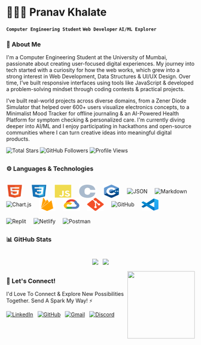 # 👨🏻‍💻 Pranav Khalate

**`Computer Engineering Student`**  **`Web Developer`**  **`AI/ML Explorer`**

### 🌟 About Me

I'm a Computer Engineering Student at the University of Mumbai, passionate about creating user-focused digital experiences. My journey into tech started with a curiosity for how the web works, which grew into a strong interest in Web Development, Data Structures & UI/UX Design. Over time, I’ve built responsive interfaces using tools like JavaScript & developed a problem-solving mindset through coding contests & practical projects.

I’ve built real-world projects across diverse domains, from a Zener Diode Simulator that helped over 600+ users visualize electronics concepts, to a Minimalist Mood Tracker for offline journaling & an AI-Powered Health Platform for symptom checking & personalized care. I'm currently diving deeper into AI/ML and I enjoy participating in hackathons and open-source communities where I can turn creative ideas into meaningful digital products.

<div align="left" style="display: flex; flex-wrap: wrap;">
  <a href="https://github.com/FrostByte-49?tab=repositories&sort=stargazers" style="text-decoration: none;"><img alt="Total Stars" title="Total Stars on GitHub" src="https://custom-icon-badges.demolab.com/github/stars/FrostByte-49?color=FF69B4&style=for-the-badge&labelColor=E91E63&logo=star&logoColor=white&label=Stars"/></a>&nbsp;
  <a href="https://github.com/FrostByte-49?tab=followers" style="text-decoration: none;"><img alt="GitHub Followers" title="Follow Me on GitHub" src="https://custom-icon-badges.demolab.com/github/followers/FrostByte-49?color=BA68C8&labelColor=8E24AA&style=for-the-badge&logo=github&logoColor=white&label=Followers"/></a>&nbsp;
  <a href="https://github.com/FrostByte-49" style="text-decoration: none;"><img alt="Profile Views" title="GitHub Profile Views" src="https://komarev.com/ghpvc/?username=FrostByte-49&color=FF69B4&style=for-the-badge&labelColor=FF69B4&logo=github&logoColor=white&label=Visitors"/></a>
</div>

##

### ⚙ Languages & Technologies

<div style="display: inline-block;"> <br>
  <!-- Languages -->
  <img align="center" alt="HTML" title="HTML" height="35" width="45" src="https://raw.githubusercontent.com/devicons/devicon/master/icons/html5/html5-original.svg"> &nbsp; &nbsp;
  <img align="center" alt="CSS" title="CSS" height="35" width="45" src="https://raw.githubusercontent.com/devicons/devicon/master/icons/css3/css3-original.svg"> &nbsp; &nbsp;
  <img align="center" alt="JavaScript" title="JavaScript" height="35" width="45" src="https://raw.githubusercontent.com/devicons/devicon/master/icons/javascript/javascript-plain.svg"> &nbsp; &nbsp;
  <img align="center" alt="C" title="C" height="35" width="45" src="https://raw.githubusercontent.com/devicons/devicon/master/icons/c/c-original.svg"> &nbsp; &nbsp;
  <img align="center" alt="C++" title="C++" height="35" width="45" src="https://raw.githubusercontent.com/devicons/devicon/master/icons/cplusplus/cplusplus-original.svg"> &nbsp; &nbsp;
  <img align="center" alt="JSON" title="JSON" height="35" width="45" src="https://cdn.jsdelivr.net/gh/devicons/devicon/icons/json/json-original.svg"> &nbsp; &nbsp;
  <img align="center" alt="Markdown" title="Markdown" height="35" width="45" src="https://cdn.jsdelivr.net/gh/devicons/devicon/icons/markdown/markdown-original.svg"> &nbsp; &nbsp;
  <!-- Frameworks & Libraries -->
  <img align="center" alt="Chart.js" title="Chart.js" height="35" width="45" src="https://www.chartjs.org/img/chartjs-logo.svg"> &nbsp; &nbsp;
  <!-- APIs & Cloud -->
  <img align="center" alt="Firebase" title="Firebase" height="35" width="45" src="https://raw.githubusercontent.com/devicons/devicon/master/icons/firebase/firebase-plain.svg"> &nbsp; &nbsp;
  <img align="center" alt="GCP" title="GCP" height="35" width="45" src="https://raw.githubusercontent.com/devicons/devicon/master/icons/googlecloud/googlecloud-original.svg"> &nbsp; &nbsp;
  <!-- Version Control -->
  <img align="center" alt="Git" title="Git" height="35" width="45" src="https://raw.githubusercontent.com/devicons/devicon/master/icons/git/git-original.svg"> &nbsp; &nbsp;
  <img align="center" alt="GitHub" title="GitHub" height="35" width="45" src="https://cdn.jsdelivr.net/gh/devicons/devicon@latest/icons/github/github-original.svg" /> &nbsp; &nbsp;
  <!-- Tools & Platforms -->
  <img align="center" alt="VS Code" title="VS Code" height="32" width="45" src="https://raw.githubusercontent.com/devicons/devicon/master/icons/vscode/vscode-original.svg"> <br><br>
  <img align="center" alt="Replit" title="Replit" height="32" width="45" src="https://cdn.jsdelivr.net/gh/devicons/devicon@latest/icons/replit/replit-original.svg" /> &nbsp; &nbsp;
  <img align="center" alt="Netlify" title="Netlify" height="35" width="45" src="https://cdn.jsdelivr.net/gh/devicons/devicon@latest/icons/netlify/netlify-original.svg" /> &nbsp; &nbsp;
  <img align="center" alt="Postman" title="Postman" height="35" width="40" src="https://www.vectorlogo.zone/logos/getpostman/getpostman-icon.svg"> &nbsp; &nbsp;
</div>

##

### 📊 GitHub Stats <br><br>

<p align="center">
  <img height="180em" src="https://github-readme-stats.vercel.app/api?username=FrostByte-49&show_icons=true&theme=tokyonight&include_all_commits=true&count_private=true"/> &nbsp;
  <img height="180em" src="https://github-readme-stats.vercel.app/api/top-langs/?username=FrostByte-49&layout=compact&theme=tokyonight"/>
</p>

<p align="center">
<!--   <img src="https://github-readme-streak-stats.herokuapp.com/?user=FrostByte-49&theme=tokyonight" /> <br> -->
  <img align="right" src="https://res.cloudinary.com/dhn92qb61/image/upload/v1751383267/123_qcnao2.webp" height="180px" width="180px" />
</p>

## 

### 🔗 Let's Connect!

I'd Love To Connect & Explore New Possibilities Together. Send A Spark My Way! ⚡ <br>

<!-- Contact Badges -->
<div align="left">
  <a href="https://www.linkedin.com/in/pranav-kh" target="_blank"><img src="https://img.shields.io/badge/-LinkedIn-0077B5?style=for-the-badge&logo=linkedin&logoColor=white" alt="LinkedIn"/></a> &nbsp;
  <a href="https://github.com/FrostByte-49" target="_blank"><img src="https://img.shields.io/badge/-GitHub-181717?style=for-the-badge&logo=github&logoColor=white" alt="GitHub" /></a> &nbsp;
  <a href="mailto:pranav.kh49@gmail.com" target="_blank"><img src="https://img.shields.io/badge/-Gmail-EA4335?style=for-the-badge&logo=gmail&logoColor=white" alt="Gmail" target="_blank"/></a> &nbsp;
  <a href="https://discord.com/users/1377918872925241375" target="_blank"><img src="https://img.shields.io/badge/-Discord-5865F2?style=for-the-badge&logo=discord&logoColor=white" alt="Discord" target="_blank"/></a>
</div>


